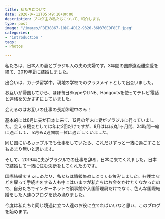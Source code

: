 ```yaml
---
title: 私たちについて
date: 2020-04-12T05:49:10+00:00
description: ブログ主の私たちについて、紹介します。
type: post
image: "/images/FBE38867-10DC-4D12-9326-36D370EDF8EF.jpeg"
categories:
- 'introduction '
tags:
- Photos

---
```

私たちは、日本人の妻とブラジル人の夫の夫婦です。3年間の国際遠距離恋愛を経て、2019年夏に結婚しました。

出会いは、カナダ留学中。現地の学校でのクラスメイトとして出会いました。

お互いが帰国してから、ほぼ毎日SkypeやLINE、Hangoutsを使ってテレビ電話と連絡を欠かさずにしていました。

会えるのはお互いの仕事の長期休暇中のみ！

基本的には8月に夫が日本に来て、12月の年末に妻がブラジルに行っていました。会える機会としては年に2回だけですが、8月はほぼ丸1ヶ月間、24時間一緒に過ごして、12月も2週間弱一緒に過ごしていました。

同じ国にいるカップルでも仕事をしていたら、これだけずっと一緒に過ごすこともあまり無いと思います。

そして、2019年に夫がブラジルでの仕事を辞め、日本に来てくれました。日本で結婚して一緒に住む決断をしてくれたのです。

国際結婚をするにあたり、私たちは情報集めにとっても苦労しました。弁護士などを雇って手続きをする人も中にはいますが私たちはお金をかけたくなかったので、自分たちでインターネットで領事館や入国管理局だけでなく、色んな国際結婚をした人達のブログを読み漁りました。

今度は私たちと同じ境遇に立つ人達のお役に立てればいいなと思い、このブログを始めます。
